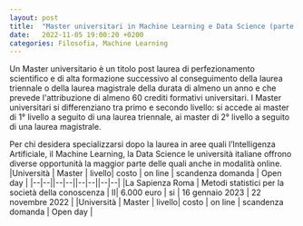 ```yaml
---
layout: post
title:  "Master universitari in Machine Learning e Data Science (parte prima)"
date:   2022-11-05 19:00:20 +0200
categories: Filosofia, Machine Learning
---
```


Un Master universitario è un titolo post laurea di perfezionamento scientifico e di alta formazione successivo al conseguimento della laurea triennale o della laurea magistrale della durata di almeno un anno e che prevede l'attribuzione di almeno 60 crediti formativi universitari.
I Master universitari si differenziano tra primo e secondo livello: si accede ai master di 1° livello a seguito di una laurea triennale, ai master di 2° livello a seguito di una laurea magistrale.

Per chi desidera specializzarsi dopo la laurea in aree quali l’Intelligenza Artificiale, il Machine Learning, la Data Science le università italiane offrono diverse opportunità la maggior parte delle quali anche in modalità online.
|Università | Master | livello| costo | on line | scandenza domanda | Open day |
|--|--||--|--||--|--||--|--|
|La Sapienza Roma | Metodi statistici per la società della conoscenza | II| 6.000 euro | si | 16 gennaio 2023 | 22 novembre 2022 |
|Università | Master | livello| costo | on line | scandenza domanda | Open day |
